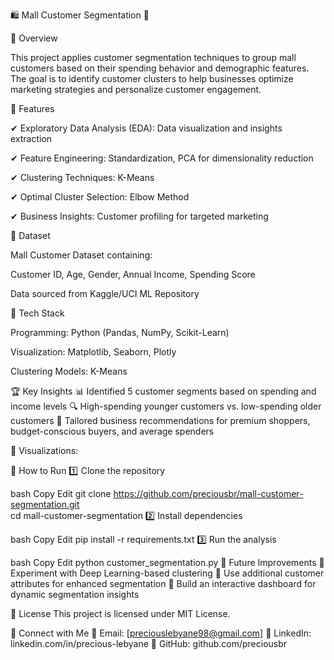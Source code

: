 🛍️ Mall Customer Segmentation 🎯


🚀 Overview

This project applies customer segmentation techniques to group mall customers based on their spending behavior and demographic features. The goal is to identify customer clusters to help businesses optimize marketing strategies and personalize customer engagement.

📌 Features

✔ Exploratory Data Analysis (EDA): Data visualization and insights extraction

✔ Feature Engineering: Standardization, PCA for dimensionality reduction

✔ Clustering Techniques: K-Means

✔ Optimal Cluster Selection: Elbow Method

✔ Business Insights: Customer profiling for targeted marketing

📂 Dataset

Mall Customer Dataset containing:

Customer ID, Age, Gender, Annual Income, Spending Score

Data sourced from Kaggle/UCI ML Repository

🔧 Tech Stack

Programming: Python (Pandas, NumPy, Scikit-Learn)

Visualization: Matplotlib, Seaborn, Plotly

Clustering Models: K-Means

🏆 Key Insights
📊 Identified 5 customer segments based on spending and income levels
🔍 High-spending younger customers vs. low-spending older customers
🎯 Tailored business recommendations for premium shoppers, budget-conscious buyers, and average spenders

📸 Visualizations:




🚀 How to Run
1️⃣ Clone the repository

bash
Copy
Edit
git clone https://github.com/preciousbr/mall-customer-segmentation.git  
cd mall-customer-segmentation
2️⃣ Install dependencies

bash
Copy
Edit
pip install -r requirements.txt
3️⃣ Run the analysis

bash
Copy
Edit
python customer_segmentation.py
🎯 Future Improvements
🔹 Experiment with Deep Learning-based clustering
🔹 Use additional customer attributes for enhanced segmentation
🔹 Build an interactive dashboard for dynamic segmentation insights

📜 License
This project is licensed under MIT License.

🤝 Connect with Me
📩 Email: [preciouslebyane98@gmail.com]
🔗 LinkedIn: linkedin.com/in/precious-lebyane
📂 GitHub: github.com/preciousbr
